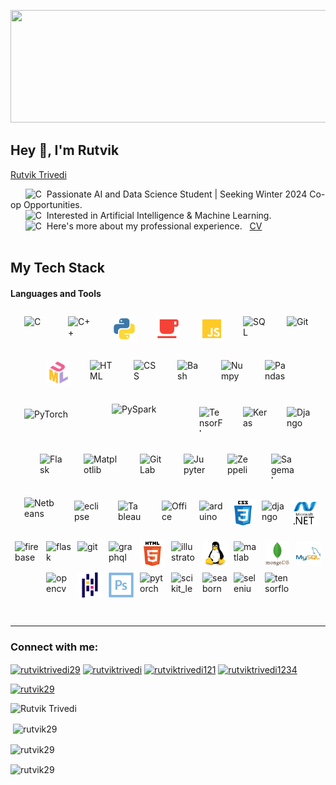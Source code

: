 <p align="center"><img src="https://github.com/rutvik29/portfolio/blob/main/header.png" width="1380px" height="180px"></p>

<h2 align="left">Hey 👋, I'm Rutvik</h2>
<!--Intro Section-->
<div class="badge-base LI-profile-badge" data-locale="en_US" data-size="medium" data-theme="dark" data-type="VERTICAL" data-vanity="rutviktrivedi29" data-version="v1"><a class="badge-base__link LI-simple-link" href="https://ca.linkedin.com/in/rutviktrivedi29?trk=profile-badge">Rutvik Trivedi</a></div>
              

&nbsp;&nbsp;&nbsp;&nbsp;&nbsp;&nbsp;<img src="https://github.com/rutvik29/portfolio/blob/main/icons/cs.svg" alt="C" width="20" height="20" />&nbsp;&nbsp;Passionate AI and Data Science Student | Seeking Winter 2024 Co-op Opportunities.<br>
&nbsp;&nbsp;&nbsp;&nbsp;&nbsp;&nbsp;<img src="https://github.com/rutvik29/portfolio/blob/main/icons/ai.svg" alt="C" width="20" height="20" />&nbsp;&nbsp;Interested in Artificial Intelligence & Machine Learning.<br>
&nbsp;&nbsp;&nbsp;&nbsp;&nbsp;&nbsp;<img src="https://github.com/rutvik29/portfolio/blob/main/icons/cv.svg" alt="C" width="20" height="20" />&nbsp;&nbsp;Here's more about my professional experience. &nbsp;&nbsp;[CV](https://github.com/rutvik29/portfolio/blob/main/RutvikTrivedi.pdf) <br><br>

<!--Skills Section-->
## My Tech Stack
<p align="left">
  <h4>Languages and Tools</h4>
  <div style="display: flex; justify-content: center; align-items: center; flex-wrap: wrap; gap: 10px;">
    <!-- Add "style="margin: 10px;" to each img tag -->
    <img src="https://github.com/rutvik29/portfolio/blob/main/icons/c.svg" alt="C" width="40" height="40" style="margin: 10px;" />
    <img src="https://github.com/rutvik29/portfolio/blob/main/icons/cpp.svg" alt="C++" width="40" height="40" style="margin: 10px;" />
    <img src="https://github.com/PKief/vscode-material-icon-theme/blob/main/icons/python.svg" alt="python" width="40" height="40" style="margin: 10px;" />
    <img src="https://github.com/PKief/vscode-material-icon-theme/blob/main/icons/java.svg" alt="java" width="40" height="40" style="margin: 10px;" />
    <img src="https://github.com/PKief/vscode-material-icon-theme/blob/main/icons/javascript.svg" alt="javascript" width="40" height="40" style="margin: 10px;" />
    <img src="https://github.com/rutvik29/portfolio/blob/main/icons/mysql.svg" alt="SQL" width="40" height="40" style="margin: 10px;" />
    <img src="https://github.com/rutvik29/portfolio/blob/main/icons/git.svg" alt="Git" width="40" height="40" style="margin: 10px;" />
    <img src="https://github.com/PKief/vscode-material-icon-theme/blob/main/icons/uml.svg" alt="UML" width="40" height="40" style="margin: 10px;" />
    <img src="https://github.com/rutvik29/portfolio/blob/main/icons/html.svg" alt="HTML" width="40" height="40" style="margin: 10px;" />
    <img src="https://github.com/rutvik29/portfolio/blob/main/icons/css.svg" alt="CSS" width="40" height="40" style="margin: 10px;" />
    <img src="https://github.com/rutvik29/portfolio/blob/main/icons/bash1.svg" alt="Bash" width="40" height="40" style="margin: 10px;" />
    <img src="https://github.com/rutvik29/portfolio/blob/main/icons/numpy.svg" alt="Numpy" width="40" height="40" style="margin: 10px;" />
    <img src="https://github.com/rutvik29/portfolio/blob/main/icons/pandas.svg" alt="Pandas" width="40" height="40" style="margin: 10px;" />	
    <img src="https://github.com/rutvik29/portfolio/blob/main/icons/pytorch.png" alt="PyTorch" width="110" height="35" style="margin: 10px;" />
    <img src="https://github.com/rutvik29/portfolio/blob/main/icons/pyspark.png" alt="PySpark" width="110" height="50" style="margin: 10px;" />
    <img src="https://github.com/rutvik29/portfolio/blob/main/icons/tensorflow-tf.svg" alt="TensorFlow" width="40" height="40" style="margin: 10px;" />
    <img src="https://github.com/rutvik29/portfolio/blob/main/icons/keras.svg" alt="Keras" width="40" height="40" style="margin: 10px;" />
    <img src="https://github.com/rutvik29/portfolio/blob/main/icons/django.svg" alt="Django" width="40" height="40" style="margin: 10px;" />
    <img src="https://github.com/rutvik29/portfolio/blob/main/icons/flask.svg" alt="Flask" width="40" height="40" style="margin: 10px;" />
    <img src="https://github.com/rutvik29/portfolio/blob/main/icons/matplotlib.svg" alt="Matplotlib" width="60" height="40" style="margin: 10px;" />
    <img src="https://github.com/rutvik29/portfolio/blob/main/icons/gitlab.svg" alt="GitLab" width="40" height="40" style="margin: 10px;" />
    <img src="https://github.com/rutvik29/portfolio/blob/main/icons/jupyter.png" alt="Jupyter" width="40" height="40" style="margin: 10px;" />
    <img src="https://github.com/rutvik29/portfolio/blob/main/icons/zeppelin.png" alt="Zeppelin" width="40" height="40" style="margin: 10px;" />
    <img src="https://github.com/rutvik29/portfolio/blob/main/icons/sagemaker.png" alt="Sagemaker" width="40" height="40" style="margin: 10px;" />
    <img src="https://github.com/rutvik29/portfolio/blob/main/icons/netbeans.svg" alt="Netbeans" width="50" height="50" style="margin: 10px;" />
    <img src="https://github.com/rutvik29/portfolio/blob/main/icons/eclipse.svg" alt="eclipse" width="40" height="40" style="margin: 10px;" />
    <img src="https://github.com/rutvik29/portfolio/blob/main/icons/tableau.svg" alt="Tableau" width="40" height="40" style="margin: 10px;" />
    <img src="https://github.com/rutvik29/portfolio/blob/main/icons/office.svg" alt="Office" width="40" height="40" style="margin: 10px;" />
    <img src="https://cdn.worldvectorlogo.com/logos/arduino-1.svg" alt="arduino" width="40" height="40"/> 
    <img src="https://raw.githubusercontent.com/devicons/devicon/master/icons/css3/css3-original-wordmark.svg" alt="css3" width="40" height="40"/>
    <img src="https://cdn.worldvectorlogo.com/logos/django.svg" alt="django" width="40" height="40"/>
    <img src="https://raw.githubusercontent.com/devicons/devicon/master/icons/dot-net/dot-net-original-wordmark.svg" alt="dotnet" width="40" height="40"/>
    <img src="https://www.vectorlogo.zone/logos/firebase/firebase-icon.svg" alt="firebase" width="40" height="40"/>
    <img src="https://www.vectorlogo.zone/logos/pocoo_flask/pocoo_flask-icon.svg" alt="flask" width="40" height="40"/>
    <img src="https://www.vectorlogo.zone/logos/git-scm/git-scm-icon.svg" alt="git" width="40" height="40"/>
    <img src="https://www.vectorlogo.zone/logos/graphql/graphql-icon.svg" alt="graphql" width="40" height="40"/> 
    <img src="https://raw.githubusercontent.com/devicons/devicon/master/icons/html5/html5-original-wordmark.svg" alt="html5" width="40" height="40"/>
    <img src="https://www.vectorlogo.zone/logos/adobe_illustrator/adobe_illustrator-icon.svg" alt="illustrator" width="40" height="40"/>
    <img src="https://raw.githubusercontent.com/devicons/devicon/master/icons/linux/linux-original.svg" alt="linux" width="40" height="40"/>
    <img src="https://upload.wikimedia.org/wikipedia/commons/2/21/Matlab_Logo.png" alt="matlab" width="40" height="40"/>
    <img src="https://raw.githubusercontent.com/devicons/devicon/master/icons/mongodb/mongodb-original-wordmark.svg" alt="mongodb" width="40" height="40"/>
    <img src="https://raw.githubusercontent.com/devicons/devicon/master/icons/mysql/mysql-original-wordmark.svg" alt="mysql" width="40" height="40"/>
    <img src="https://www.vectorlogo.zone/logos/opencv/opencv-icon.svg" alt="opencv" width="40" height="40"/>
    <img src="https://raw.githubusercontent.com/devicons/devicon/2ae2a900d2f041da66e950e4d48052658d850630/icons/pandas/pandas-original.svg" alt="pandas" width="40" height="40"/>
    <img src="https://raw.githubusercontent.com/devicons/devicon/master/icons/photoshop/photoshop-line.svg" alt="photoshop" width="40" height="40"/>
    <img src="https://www.vectorlogo.zone/logos/pytorch/pytorch-icon.svg" alt="pytorch" width="40" height="40"/>
    <img src="https://upload.wikimedia.org/wikipedia/commons/0/05/Scikit_learn_logo_small.svg" alt="scikit_learn" width="40" height="40"/>
    <img src="https://seaborn.pydata.org/_images/logo-mark-lightbg.svg" alt="seaborn" width="40" height="40"/>
    <img src="https://raw.githubusercontent.com/detain/svg-logos/780f25886640cef088af994181646db2f6b1a3f8/svg/selenium-logo.svg" alt="selenium" width="40" height="40"/>
    <img src="https://www.vectorlogo.zone/logos/tensorflow/tensorflow-icon.svg" alt="tensorflow" width="40" height="40"/>
</div>
</p><br>


<!--Connect Section-->
<hr>
<p align="center">
<h3 align="left">Connect with me:</h3>
<p align="left">
<a href="https://linkedin.com/in/rutviktrivedi29" target="blank"><img align="center" src="https://raw.githubusercontent.com/rahuldkjain/github-profile-readme-generator/master/src/images/icons/Social/linked-in-alt.svg" alt="rutviktrivedi29" height="30" width="40" /></a>
<a href="https://kaggle.com/rutviktrivedi" target="blank"><img align="center" src="https://raw.githubusercontent.com/rahuldkjain/github-profile-readme-generator/master/src/images/icons/Social/kaggle.svg" alt="rutviktrivedi" height="30" width="40" /></a>
<a href="https://www.hackerrank.com/rutviktrivedi121" target="blank"><img align="center" src="https://raw.githubusercontent.com/rahuldkjain/github-profile-readme-generator/master/src/images/icons/Social/hackerrank.svg" alt="rutviktrivedi121" height="30" width="40" /></a>
<a href="https://www.leetcode.com/rutviktrivedi1234" target="blank"><img align="center" src="https://raw.githubusercontent.com/rahuldkjain/github-profile-readme-generator/master/src/images/icons/Social/leet-code.svg" alt="rutviktrivedi1234" height="30" width="40" /></a>
</p>

<p align="left"> <a href="https://github.com/ryo-ma/github-profile-trophy"><img src="https://github-profile-trophy.vercel.app/?username=rutvik29" alt="rutvik29" /></a> </p>
<!-- Profile Views -->
<p align="left"><img src="https://komarev.com/ghpvc/?username=rutvik29&label=Profile%20views&color=0e75b6&style=flat" alt="Rutvik Trivedi" height=21px/></p>

<p>&nbsp;<img align="center" src="https://github-readme-stats.vercel.app/api?username=rutvik29&show_icons=true&locale=en" alt="rutvik29" /></p>

<p><img align="center" src="https://github-readme-streak-stats.herokuapp.com/?user=rutvik29&" alt="rutvik29" /></p>

<p><img align="center" src="https://github-readme-stats.vercel.app/api/top-langs?username=rutvik29&show_icons=true&locale=en&layout=compact" alt="rutvik29" /></p>

